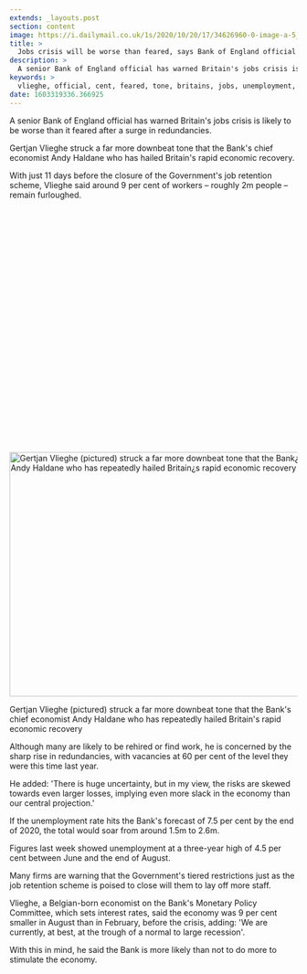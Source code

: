 ```yaml
--- 
extends: _layouts.post 
section: content 
image: https://i.dailymail.co.uk/1s/2020/10/20/17/34626960-0-image-a-5_1603212138476.jpg 
title: > 
  Jobs crisis will be worse than feared, says Bank of England official 
description: > 
  A senior Bank of England official has warned Britain's jobs crisis is likely to be worse than it feared after a surge in redundancies.Gertjan Vlieghe struck a far more downbeat tone that the Bank's chief economist Andy Haldane who has hailed Britain's rapid economic recovery.With just 11 days before the closure of the Government's job retention scheme, Vlieghe said around 9 per cent of workers – roughly 2m people – remain furloughed.Figures last week showed unemployment at a three-year high of 4.5 per cent between June and the end of August.With this in mind, he said the Bank is more likely than not to do more to stimulate the economy. 
keywords: > 
  vlieghe, official, cent, feared, tone, britains, jobs, unemployment, likely, economy, crisis, worse, england, banks, bank, struck, economist 
date: 1603319336.366925 
--- 
```

<div><p class="mol-para-with-font">A senior Bank of England official has warned Britain's jobs crisis is likely to be worse than it feared after a surge in redundancies.</p><p class="mol-para-with-font">Gertjan Vlieghe struck a far more downbeat tone that the Bank's chief economist Andy Haldane who has hailed Britain's rapid economic recovery.</p><p class="mol-para-with-font">With just 11 days before the closure of the Government's job retention scheme, Vlieghe said around 9 per cent of workers &#8211; roughly 2m people &#8211; remain furloughed.</p><img id="i-c578175f96597a8e" src="data:image/gif;base64,R0lGODlhAQABAIAAAAAAAP///yH5BAEAAAAALAAAAAABAAEAAAIBRAA7" height="428" width="634" alt="Gertjan Vlieghe (pictured) struck a far more downbeat tone that the Bank&#191;s chief economist Andy Haldane who has repeatedly hailed Britain&#191;s rapid economic recovery" class="blkBorder img-share">  <img id="i-c578175f96597a8e" src="https://i.dailymail.co.uk/1s/2020/10/20/17/34626960-0-image-a-1_1603211995185.jpg" height="428" width="634" alt="Gertjan Vlieghe (pictured) struck a far more downbeat tone that the Bank&#191;s chief economist Andy Haldane who has repeatedly hailed Britain&#191;s rapid economic recovery" class="blkBorder img-share">  <p class="imageCaption">Gertjan Vlieghe (pictured) struck a far more downbeat tone that the Bank's chief economist Andy Haldane who has repeatedly hailed Britain's rapid economic recovery</p><p class="mol-para-with-font">Although many are likely to be rehired or find work, he is concerned by the sharp rise in redundancies, with vacancies at 60 per cent of the level they were this time last year.&#160;</p><p class="mol-para-with-font">He added: 'There is huge uncertainty, but in my view, the risks are skewed towards even larger losses, implying even more slack in the economy than our central projection.'</p><p class="mol-para-with-font">If the unemployment rate hits the Bank's forecast of 7.5 per cent by the end of 2020, the total would soar from around 1.5m to 2.6m.&#160;</p><p class="mol-para-with-font">Figures last week showed unemployment at a three-year high of 4.5 per cent between June and the end of August.</p><p class="money item html_snippet module">  </p> <p class="mol-para-with-font">Many firms are warning that the Government's tiered restrictions just as the job retention scheme is poised to close will them to lay off more staff.</p><p class="mol-para-with-font">Vlieghe, a Belgian-born economist on the Bank's Monetary Policy Committee, which sets interest rates, said the economy was 9 per cent smaller in August than in February, before the crisis, adding: 'We are currently, at best, at the trough of a normal to large recession'.&#160;</p><p class="mol-para-with-font">With this in mind, he said the Bank is more likely than not to do more to stimulate the economy.</p></div>